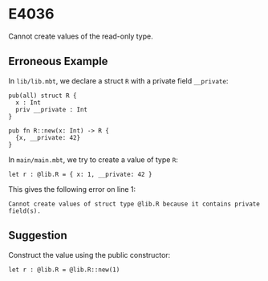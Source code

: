 # E4036

Cannot create values of the read-only type.

## Erroneous Example

In `lib/lib.mbt`, we declare a struct `R` with a private field `__private`:

```moonbit
pub(all) struct R {
  x : Int
  priv __private : Int
}

pub fn R::new(x: Int) -> R {
  {x, __private: 42}
}
```

In `main/main.mbt`, we try to create a value of type `R`:

```moonbit
let r : @lib.R = { x: 1, __private: 42 }
```

This gives the following error on line 1:

```
Cannot create values of struct type @lib.R because it contains private field(s).
```

## Suggestion

Construct the value using the public constructor:

```moonbit
let r : @lib.R = @lib.R::new(1)
```
